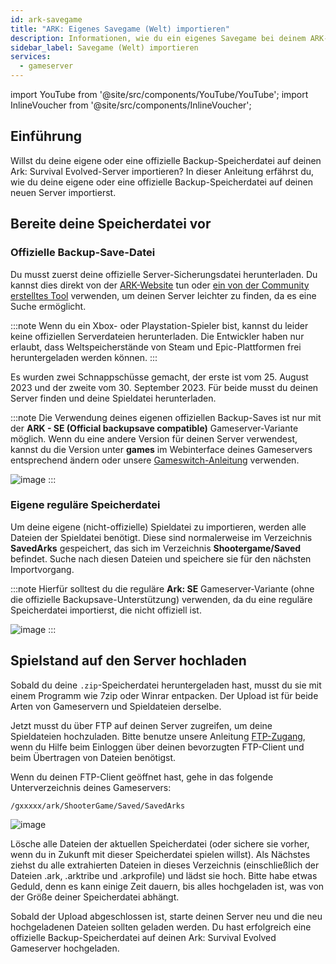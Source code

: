 ```yaml
---
id: ark-savegame
title: "ARK: Eigenes Savegame (Welt) importieren"
description: Informationen, wie du ein eigenes Savegame bei deinem ARK-Server von ZAP-Hosting importieren kannst - ZAP-Hosting.com Dokumentation
sidebar_label: Savegame (Welt) importieren
services:
  - gameserver
---
```


import YouTube from '@site/src/components/YouTube/YouTube';
import InlineVoucher from '@site/src/components/InlineVoucher';

## Einführung

Willst du deine eigene oder eine offizielle Backup-Speicherdatei auf deinen Ark: Survival Evolved-Server importieren? In dieser Anleitung erfährst du, wie du deine eigene oder eine offizielle Backup-Speicherdatei auf deinen neuen Server importierst.

<YouTube videoId="lvIIVOhAUjo" title="How to get an ARK:SE Server with Official Server Backups" description="Hast du das Gefühl, dass du etwas besser verstehst, wenn du es in Aktion siehst? Wir haben etwas für dich! Tauche ab in unser Video, welches alles für dich zusammenfasst. Egal, ob du es eilig hast oder einfach nur Informationen auf möglichst verständliche Art und Weise aufnehmen möchtest!"/>

<InlineVoucher />

## Bereite deine Speicherdatei vor

### Offizielle Backup-Save-Datei

Du musst zuerst deine offizielle Server-Sicherungsdatei herunterladen. Du kannst dies direkt von der [ARK-Website](https://survivetheark.com/index.php?/server-backups/) tun oder [ein von der Community erstelltes Tool](https://arkutils.netlify.app/tools/officialdownload) verwenden, um deinen Server leichter zu finden, da es eine Suche ermöglicht.

:::note
Wenn du ein Xbox- oder Playstation-Spieler bist, kannst du leider keine offiziellen Serverdateien herunterladen. Die Entwickler haben nur erlaubt, dass Weltspeicherstände von Steam und Epic-Plattformen frei heruntergeladen werden können.
:::

Es wurden zwei Schnappschüsse gemacht, der erste ist vom 25. August 2023 und der zweite vom 30. September 2023. Für beide musst du deinen Server finden und deine Spieldatei herunterladen.

:::note
Die Verwendung deines eigenen offiziellen Backup-Saves ist nur mit der **ARK - SE (Official backupsave compatible)** Gameserver-Variante möglich. Wenn du eine andere Version für deinen Server verwendest, kannst du die Version unter **games** im Webinterface deines Gameservers entsprechend ändern oder unsere [Gameswitch-Anleitung](gameserver-gameswitch.md) verwenden.

![image](https://github.com/zaphosting/docs/assets/42719082/8f2ac8fa-2b23-4738-8d95-87c289e9d98a)
:::



### Eigene reguläre Speicherdatei

Um deine eigene (nicht-offizielle) Spieldatei zu importieren, werden alle Dateien der Spieldatei benötigt. Diese sind normalerweise im Verzeichnis **SavedArks** gespeichert, das sich im Verzeichnis **Shootergame/Saved** befindet. Suche nach diesen Dateien und speichere sie für den nächsten Importvorgang.

:::note
Hierfür solltest du die reguläre **Ark: SE** Gameserver-Variante (ohne die offizielle Backupsave-Unterstützung) verwenden, da du eine reguläre Speicherdatei importierst, die nicht offiziell ist.

![image](https://github.com/zaphosting/docs/assets/42719082/43a6f039-778b-471f-82c8-91f1b8644a33)
:::



## Spielstand auf den Server hochladen

Sobald du deine `.zip`-Speicherdatei heruntergeladen hast, musst du sie mit einem Programm wie 7zip oder Winrar entpacken. Der Upload ist für beide Arten von Gameservern und Spieldateien derselbe.

Jetzt musst du über FTP auf deinen Server zugreifen, um deine Spieldateien hochzuladen. Bitte benutze unsere Anleitung [FTP-Zugang](gameserver-ftpaccess.md), wenn du Hilfe beim Einloggen über deinen bevorzugten FTP-Client und beim Übertragen von Dateien benötigst.

Wenn du deinen FTP-Client geöffnet hast, gehe in das folgende Unterverzeichnis deines Gameservers:
```
/gxxxxx/ark/ShooterGame/Saved/SavedArks
```

![image](https://github.com/zaphosting/docs/assets/42719082/92ca6e48-346e-4f3c-80e2-972421d1f73f)

Lösche alle Dateien der aktuellen Speicherdatei (oder sichere sie vorher, wenn du in Zukunft mit dieser Speicherdatei spielen willst). Als Nächstes ziehst du alle extrahierten Dateien in dieses Verzeichnis (einschließlich der Dateien .ark, .arktribe und .arkprofile) und lädst sie hoch. Bitte habe etwas Geduld, denn es kann einige Zeit dauern, bis alles hochgeladen ist, was von der Größe deiner Speicherdatei abhängt.

Sobald der Upload abgeschlossen ist, starte deinen Server neu und die neu hochgeladenen Dateien sollten geladen werden. Du hast erfolgreich eine offizielle Backup-Speicherdatei auf deinen Ark: Survival Evolved Gameserver hochgeladen.
